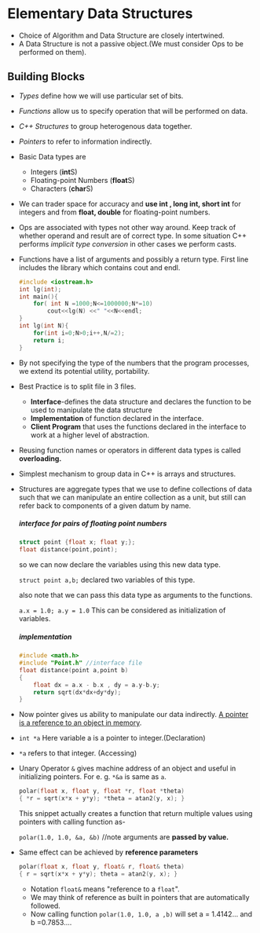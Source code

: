 # Elementary Data Structures

- Choice of Algorithm and Data Structure are closely intertwined.
- A Data Structure is not a passive object.(We must consider Ops to be performed on them).

## Building Blocks

- *Types* define how we will use particular set of bits.

- *Functions* allow us to specify operation that will be performed on data.

- *C++ Structures* to group heterogenous data together.

- *Pointers* to refer to information indirectly.

- Basic Data types are

  - Integers (**int**S)
  - Floating-point Numbers (**float**S)
  - Characters (**char**S)

- We can trader space for accuracy and **use int , long int, short int** for integers and from **float, double** for floating-point numbers.

- Ops are associated with types not other way around. Keep track of whether operand and result are of correct type. In some situation C++ performs *implicit type conversion* in other cases we perform casts.

- Functions have a list of arguments and possibly a return type. First line includes the library which contains cout and endl.

  ````c++
  #include <iostream.h>
  int lg(int);
  int main(){
      for( int N =1000;N<=1000000;N*=10)
          cout<<lg(N) <<" "<<N<<endl;
  }
  int lg(int N){
      for(int i=0;N>0;i++,N/=2);
      return i;
  }
  ````

- By not specifying the type of the numbers that the program processes, we extend its potential utility, portability.

- Best Practice is to split file in 3 files.

  - **Interface**-defines the data structure and declares the function to be used to manipulate the data structure
  - **Implementation** of function declared in the interface.
  - **Client Program** that uses the functions declared in the interface to work at a higher level of abstraction.

- Reusing function names or operators in different data types is called **overloading.**

- Simplest mechanism to group data in C++ is arrays and structures.

- Structures are aggregate types that we use to define collections of data such that we can manipulate an entire collection as a unit, but still can refer back to components of a given datum by name.

  ##### interface for pairs of floating point numbers

  ````c++
  struct point {float x; float y;};
  float distance(point,point);
  ````

  so we can now declare the variables using this new data type.

  `struct point a,b;` declared two variables of this type.

  also note that we can pass this data type as arguments to the functions.

  `a.x = 1.0; a.y = 1.0` This can be considered as initialization of variables.

  ##### implementation

  ````C++
  #include <math.h>
  #include "Point.h" //interface file
  float distance(point a,point b)
  {
      float dx = a.x - b.x , dy = a.y-b.y;
      return sqrt(dx*dx+dy*dy);
  }
  ````

- Now pointer gives us ability to manipulate our data indirectly. <u>A pointer is a reference to an object in memory</u>.

- `int *a`  Here variable a is a pointer to integer.(Declaration)

-  `*a` refers to that integer. (Accessing)

- Unary Operator `&` gives machine address of an object and useful in initializing pointers. For e. g. `*&a` is same as `a`.

  ````c++
  polar(float x, float y, float *r, float *theta)
  { *r = sqrt(x*x + y*y); *theta = atan2(y, x); }
  ````

  This snippet actually creates a function that return multiple values using pointers with calling function as-

  `polar(1.0, 1.0, &a, &b)` //note arguments are **passed by value.**

- Same effect can be achieved by **reference parameters**

  ````c++
  polar(float x, float y, float& r, float& theta)
  { r = sqrt(x*x + y*y); theta = atan2(y, x); }
  ````

  - Notation `float&` means "reference to a `float`".
  - We may think of reference as built in pointers that are automatically followed.
  - Now calling function `polar(1.0, 1.0, a ,b)` will set a = 1.4142... and b =0.7853....